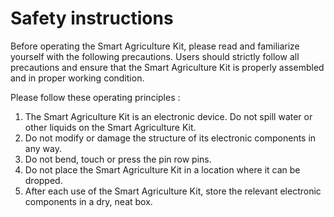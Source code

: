 ﻿---
sidebar_position: 1
sidebar_label: Safety instructions
---

# Safety instructions

Before operating the Smart Agriculture Kit, please read and familiarize yourself with the following precautions. Users should strictly follow all precautions and ensure that the Smart Agriculture Kit is properly assembled and in proper working condition.

Please follow these operating principles :

1. The Smart Agriculture Kit is an electronic device. Do not spill water or other liquids on the Smart Agriculture Kit.
3. Do not modify or damage the structure of its electronic components in any way.
4. Do not bend, touch or press the pin row pins.
5. Do not place the Smart Agriculture Kit in a location where it can be dropped.
6. After each use of the Smart Agriculture Kit, store the relevant electronic components in a dry, neat box.
